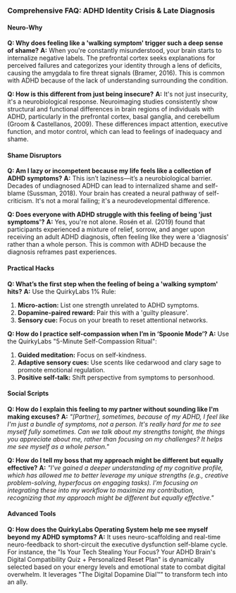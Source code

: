 ### **Comprehensive FAQ: ADHD Identity Crisis & Late Diagnosis**

#### **Neuro-Why**
**Q: Why does feeling like a 'walking symptom' trigger such a deep sense of shame?**
**A:** When you're constantly misunderstood, your brain starts to internalize negative labels. The prefrontal cortex seeks explanations for perceived failures and categorizes your identity through a lens of deficits, causing the amygdala to fire threat signals (Bramer, 2016). This is common with ADHD because of the lack of understanding surrounding the condition.

**Q: How is this different from just being insecure?**
**A:** It's not just insecurity, it's a neurobiological response. Neuroimaging studies consistently show structural and functional differences in brain regions of individuals with ADHD, particularly in the prefrontal cortex, basal ganglia, and cerebellum (Groom & Castellanos, 2009). These differences impact attention, executive function, and motor control, which can lead to feelings of inadequacy and shame.

#### **Shame Disruptors**
**Q: Am I lazy or incompetent because my life feels like a collection of ADHD symptoms?**
**A:** This isn’t laziness—it’s a neurobiological barrier. Decades of undiagnosed ADHD can lead to internalized shame and self-blame (Sussman, 2018). Your brain has created a neural pathway of self-criticism. It's not a moral failing; it's a neurodevelopmental difference.

**Q: Does everyone with ADHD struggle with this feeling of being 'just symptoms'?**
**A:** Yes, you're not alone. Rosén et al. (2019) found that participants experienced a mixture of relief, sorrow, and anger upon receiving an adult ADHD diagnosis, often feeling like they were a 'diagnosis' rather than a whole person. This is common with ADHD because the diagnosis reframes past experiences.

#### **Practical Hacks**
**Q: What’s the first step when the feeling of being a 'walking symptom' hits?**
**A:** Use the QuirkyLabs 1% Rule:
1.  **Micro-action:** List one strength unrelated to ADHD symptoms.
2.  **Dopamine-paired reward:** Pair this with a 'guilty pleasure'.
3.  **Sensory cue:** Focus on your breath to reset attentional networks.

**Q: How do I practice self-compassion when I’m in ‘Spoonie Mode’?**
**A:** Use the QuirkyLabs "5-Minute Self-Compassion Ritual":
1.  **Guided meditation:** Focus on self-kindness.
2.  **Adaptive sensory cues:** Use scents like cedarwood and clary sage to promote emotional regulation.
3.  **Positive self-talk:** Shift perspective from symptoms to personhood.

#### **Social Scripts**
**Q: How do I explain this feeling to my partner without sounding like I'm making excuses?**
**A:** *"[Partner], sometimes, because of my ADHD, I feel like I'm just a bundle of symptoms, not a person. It's really hard for me to see myself fully sometimes. Can we talk about my strengths tonight, the things you appreciate about me, rather than focusing on my challenges? It helps me see myself as a whole person."*

**Q: How do I tell my boss that my approach might be different but equally effective?**
**A:** *"I've gained a deeper understanding of my cognitive profile, which has allowed me to better leverage my unique strengths (e.g., creative problem-solving, hyperfocus on engaging tasks). I'm focusing on integrating these into my workflow to maximize my contribution, recognizing that my approach might be different but equally effective."*

#### **Advanced Tools**
**Q: How does the QuirkyLabs Operating System help me see myself beyond my ADHD symptoms?**
**A:** It uses neuro-scaffolding and real-time neuro-feedback to short-circuit the executive dysfunction self-blame cycle. For instance, the "Is Your Tech Stealing Your Focus? Your ADHD Brain's Digital Compatibility Quiz + Personalized Reset Plan" is dynamically selected based on your energy levels and emotional state to combat digital overwhelm. It leverages "The Digital Dopamine Dial™" to transform tech into an ally.